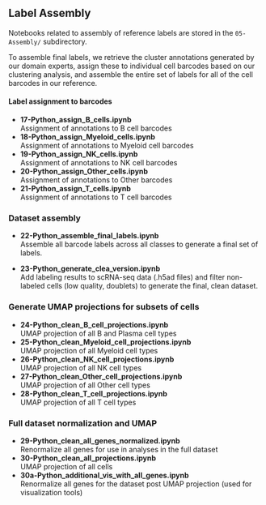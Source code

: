 ## Label Assembly

Notebooks related to assembly of reference labels are stored in the `05-Assembly/` subdirectory.

To assemble final labels, we retrieve the cluster annotations generated by our domain experts, assign these to individual cell barcodes based on our clustering analysis, and assemble the entire set of labels for all of the cell barcodes in our reference.

#### Label assignment to barcodes

- **17-Python_assign_B_cells.ipynb**  
Assignment of annotations to B cell barcodes  
- **18-Python_assign_Myeloid_cells.ipynb**  
Assignment of annotations to Myeloid cell barcodes
- **19-Python_assign_NK_cells.ipynb**  
Assignment of annotations to NK cell barcodes  
- **20-Python_assign_Other_cells.ipynb**  
Assignment of annotations to Other barcodes  
- **21-Python_assign_T_cells.ipynb**  
Assignment of annotations to T cell barcodes  

### Dataset assembly

 - **22-Python_assemble_final_labels.ipynb**  
 Assemble all barcode labels across all classes to generate a final set of labels.

- **23-Python_generate_clea_version.ipynb**  
Add labeling results to scRNA-seq data (.h5ad files) and filter non-labeled cells (low quality, doublets) to generate the final, clean dataset.

### Generate UMAP projections for subsets of cells

- **24-Python_clean_B_cell_projections.ipynb**  
UMAP projection of all B and Plasma cell types  
- **25-Python_clean_Myeloid_cell_projections.ipynb**  
UMAP projection of all Myeloid cell types  
- **26-Python_clean_NK_cell_projections.ipynb**  
UMAP projection of all NK cell types  
- **27-Python_clean_Other_cell_projections.ipynb**  
UMAP projection of all Other cell types  
- **28-Python_clean_T_cell_projections.ipynb**  
UMAP projection of all T cell types  

### Full dataset normalization and UMAP

- **29-Python_clean_all_genes_normalized.ipynb**  
Renormalize all genes for use in analyses in the full dataset  
- **30-Python_clean_all_projections.ipynb**  
UMAP projection of all cells  
- **30a-Python_additional_vis_with_all_genes.ipynb**  
Renormalize all genes for the dataset post UMAP projection (used for visualization tools)
